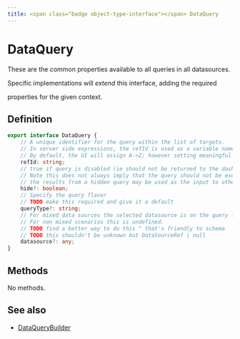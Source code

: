 ```yaml
---
title: <span class="badge object-type-interface"></span> DataQuery
---
```

# <span class="badge object-type-interface"></span> DataQuery

These are the common properties available to all queries in all datasources.

Specific implementations will *extend* this interface, adding the required

properties for the given context.

## Definition

```typescript
export interface DataQuery {
	// A unique identifier for the query within the list of targets.
	// In server side expressions, the refId is used as a variable name to identify results.
	// By default, the UI will assign A->Z; however setting meaningful names may be useful.
	refId: string;
	// true if query is disabled (ie should not be returned to the dashboard)
	// Note this does not always imply that the query should not be executed since
	// the results from a hidden query may be used as the input to other queries (SSE etc)
	hide?: boolean;
	// Specify the query flavor
	// TODO make this required and give it a default
	queryType?: string;
	// For mixed data sources the selected datasource is on the query level.
	// For non mixed scenarios this is undefined.
	// TODO find a better way to do this ^ that's friendly to schema
	// TODO this shouldn't be unknown but DataSourceRef | null
	datasource?: any;
}

```
## Methods

No methods.
## See also

 * <span class="badge builder"></span> [DataQueryBuilder](./builder-DataQueryBuilder.md)
